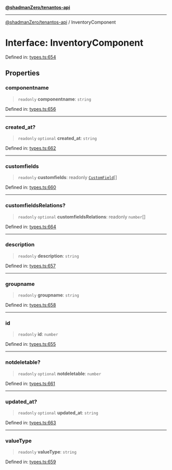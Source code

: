 [**@shadmanZero/tenantos-api**](../README.md)

***

[@shadmanZero/tenantos-api](../globals.md) / InventoryComponent

# Interface: InventoryComponent

Defined in: [types.ts:654](https://github.com/shadmanZero/tenantos-api/blob/a3061c31c45f4aa1cfaa0e889df3cea522a254ad/src/types.ts#L654)

## Properties

### componentname

> `readonly` **componentname**: `string`

Defined in: [types.ts:656](https://github.com/shadmanZero/tenantos-api/blob/a3061c31c45f4aa1cfaa0e889df3cea522a254ad/src/types.ts#L656)

***

### created\_at?

> `readonly` `optional` **created\_at**: `string`

Defined in: [types.ts:662](https://github.com/shadmanZero/tenantos-api/blob/a3061c31c45f4aa1cfaa0e889df3cea522a254ad/src/types.ts#L662)

***

### customfields

> `readonly` **customfields**: readonly [`CustomField`](CustomField.md)[]

Defined in: [types.ts:660](https://github.com/shadmanZero/tenantos-api/blob/a3061c31c45f4aa1cfaa0e889df3cea522a254ad/src/types.ts#L660)

***

### customfieldsRelations?

> `readonly` `optional` **customfieldsRelations**: readonly `number`[]

Defined in: [types.ts:664](https://github.com/shadmanZero/tenantos-api/blob/a3061c31c45f4aa1cfaa0e889df3cea522a254ad/src/types.ts#L664)

***

### description

> `readonly` **description**: `string`

Defined in: [types.ts:657](https://github.com/shadmanZero/tenantos-api/blob/a3061c31c45f4aa1cfaa0e889df3cea522a254ad/src/types.ts#L657)

***

### groupname

> `readonly` **groupname**: `string`

Defined in: [types.ts:658](https://github.com/shadmanZero/tenantos-api/blob/a3061c31c45f4aa1cfaa0e889df3cea522a254ad/src/types.ts#L658)

***

### id

> `readonly` **id**: `number`

Defined in: [types.ts:655](https://github.com/shadmanZero/tenantos-api/blob/a3061c31c45f4aa1cfaa0e889df3cea522a254ad/src/types.ts#L655)

***

### notdeletable?

> `readonly` `optional` **notdeletable**: `number`

Defined in: [types.ts:661](https://github.com/shadmanZero/tenantos-api/blob/a3061c31c45f4aa1cfaa0e889df3cea522a254ad/src/types.ts#L661)

***

### updated\_at?

> `readonly` `optional` **updated\_at**: `string`

Defined in: [types.ts:663](https://github.com/shadmanZero/tenantos-api/blob/a3061c31c45f4aa1cfaa0e889df3cea522a254ad/src/types.ts#L663)

***

### valueType

> `readonly` **valueType**: `string`

Defined in: [types.ts:659](https://github.com/shadmanZero/tenantos-api/blob/a3061c31c45f4aa1cfaa0e889df3cea522a254ad/src/types.ts#L659)
